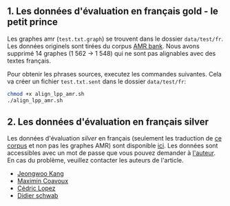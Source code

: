 ## 1. Les données d'évaluation en français gold - le petit prince 
Les graphes amr (`test.txt.graph`) se trouvent dans le dossier `data/test/fr`. Les données originels sont tirées du corpus [AMR bank](https://amr.isi.edu/download.html). Nous avons supprimé 14 graphes (1 562 -> 1 548) qui ne sont pas alignables avec des textes français. 

Pour obtenir les phrases sources, executez les commandes suivantes. Cela va créer un fichier `test.txt.sent` dans le dossier `data/test/fr`:

```bash
chmod +x align_lpp_amr.sh 
./align_lpp_amr.sh
```

## 2. Les données d'évaluation en français silver 
Les données d'évaluation _silver_ en français (seulement les traduction de [ce corpus](https://catalog.ldc.upenn.edu/LDC2020T07) et non pas les graphes AMR) sont disponible [ici](https://cloud.univ-grenoble-alpes.fr/s/DdKLZ4LDa6LMDFP). Les données sont accessibles avec un mot de passe que vous pouvez demander à [l'auteur](mailto:jeongwoo.kang@univ-grenoble-alpes.fr). En cas du problème, veuillez contacter les auteurs de l'article. 

- [Jeongwoo Kang](mailto:jeongwoo.kang@univ-grenoble-alpes.fr) 
- [Maximin Coavoux](mailto:maximin.coavoux@univ-grenoble-alpes.fr)
- [Cédric Lopez](mailto:cedric.lopez@emvista.com)
- [Didier schwab](mailto:didier.schwab@univ-grenoble-alpes.fr) 






